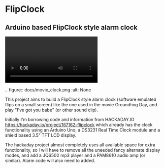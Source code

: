 FlipClock
===========

Arduino based FlipClock style alarm clock
-------------------------------------------

![Video](docs/I_got_you_babe.webm)

.. figure:: docs/movie_clock.png
   :alt:  None

This project aims to build a FlipClock style alarm clock (software emulated flips on a small screen) like the one used in the movie Groundhog Day, and play "I've got you babe" (or other sound clip).  
  
Initially  I'm borrowing code and information from HACKADAY.IO https://hackaday.io/project/167162-flipclock which already has the clock functionality using an Arduino Uno, a DS3231 Real Time Clock module and a shield based 3.5" TFT LCD display.  

The hackaday project almost completely uses all available space for extra functionality, so I will have to remove all the uneeded fancy alternate display modes, and add a JQ6500 mp3 player and a PAM8610 audio amp (or similar).  Alarm code will also need to added.
